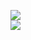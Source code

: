 [![](https://img.shields.io/badge/Made%20With-Github%20Spray-lightgrey.svg?style=for-the-badge&logo=github)](https://github.com/Annihil/github-spray#17565)  
[![](https://i.imgur.com/2DrTn0Z.gif)](https://github.com/Annihil/github-spray)